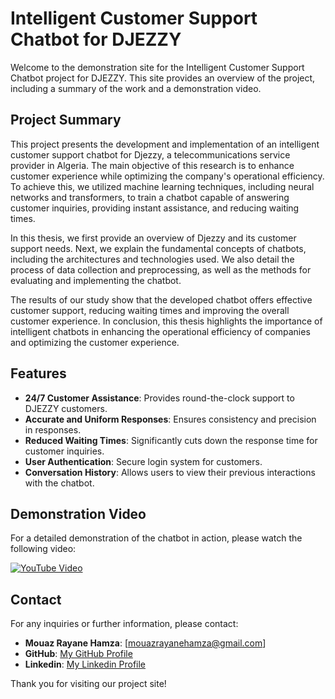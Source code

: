 # Intelligent Customer Support Chatbot for DJEZZY

Welcome to the demonstration site for the Intelligent Customer Support Chatbot project for DJEZZY. This site provides an overview of the project, including a summary of the work and a demonstration video.

## Project Summary

This project presents the development and implementation of an intelligent customer support chatbot for Djezzy, a telecommunications service provider in Algeria. The main objective of this research is to enhance customer experience while optimizing the company's operational efficiency. To achieve this, we utilized machine learning techniques, including neural networks and transformers, to train a chatbot capable of answering customer inquiries, providing instant assistance, and reducing waiting times.

In this thesis, we first provide an overview of Djezzy and its customer support needs. Next, we explain the fundamental concepts of chatbots, including the architectures and technologies used. We also detail the process of data collection and preprocessing, as well as the methods for evaluating and implementing the chatbot.

The results of our study show that the developed chatbot offers effective customer support, reducing waiting times and improving the overall customer experience. In conclusion, this thesis highlights the importance of intelligent chatbots in enhancing the operational efficiency of companies and optimizing the customer experience.

## Features

- **24/7 Customer Assistance**: Provides round-the-clock support to DJEZZY customers.
- **Accurate and Uniform Responses**: Ensures consistency and precision in responses.
- **Reduced Waiting Times**: Significantly cuts down the response time for customer inquiries.
- **User Authentication**: Secure login system for customers.
- **Conversation History**: Allows users to view their previous interactions with the chatbot.

## Demonstration Video

For a detailed demonstration of the chatbot in action, please watch the following video:

[![YouTube Video](https://img.youtube.com/vi/VIDEO_ID_HERE/0.jpg)](https://www.youtube.com/watch?v=VIDEO_ID_HERE)



## Contact

For any inquiries or further information, please contact:

- **Mouaz Rayane Hamza**: [mouazrayanehamza@gmail.com]
- **GitHub**: [My GitHub Profile](https://github.com/HamzaMouaz/)
- **Linkedin**: [My Linkedin Profile](www.linkedin.com/in/rayane-hamza-mouaz)

Thank you for visiting our project site!


